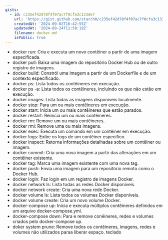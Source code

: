 ```yaml
---
gists:
  - id: c235ef42d78f4f07ac7f0cfa3c133de7
    url: 'https://gist.github.com/starch0/c235ef42d78f4f07ac7f0cfa3c133de7'
    createdAt: '2024-09-02T16:42:55Z'
    updatedAt: '2024-09-24T11:58:19Z'
    filename: docker.md
    isPublic: true
---
```

- docker run: Cria e executa um novo contêiner a partir de uma imagem especificada.
- docker pull: Baixa uma imagem do repositório Docker Hub ou de outro registro de imagens.
- docker build: Constrói uma imagem a partir de um Dockerfile e de um contexto especificado.
- docker ps: Lista todos os contêineres em execução.
- docker ps -a: Lista todos os contêineres, incluindo os que não estão em execução.
- docker images: Lista todas as imagens disponíveis localmente.
- docker stop: Para um ou mais contêineres em execução.
- docker start: Inicia um ou mais contêineres que estão parados.
- docker restart: Reinicia um ou mais contêineres.
- docker rm: Remove um ou mais contêineres.
- docker rmi: Remove uma ou mais imagens.
- docker exec: Executa um comando em um contêiner em execução.
- docker logs: Exibe os logs de um contêiner específico.
- docker inspect: Retorna informações detalhadas sobre um contêiner ou imagem.
- docker commit: Cria uma nova imagem a partir das alterações em um contêiner existente.
- docker tag: Marca uma imagem existente com uma nova tag.
- docker push: Envia uma imagem para um repositório remoto como o Docker Hub.
- docker login: Faz login em um registro de imagens Docker.
- docker network ls: Lista todas as redes Docker disponíveis.
- docker network create: Cria uma nova rede Docker.
- docker volume ls: Lista todos os volumes Docker disponíveis.
- docker volume create: Cria um novo volume Docker.
- docker-compose up: Inicia e executa múltiplos contêineres definidos em um arquivo docker-compose.yml.
- docker-compose down: Para e remove conêineres, redes e volumes criados pelo docker-compose up.
- doker system prune: Remove todos os contêineres, imagens, redes e volumes não utilizados paraa liberar espaço.
teclado
